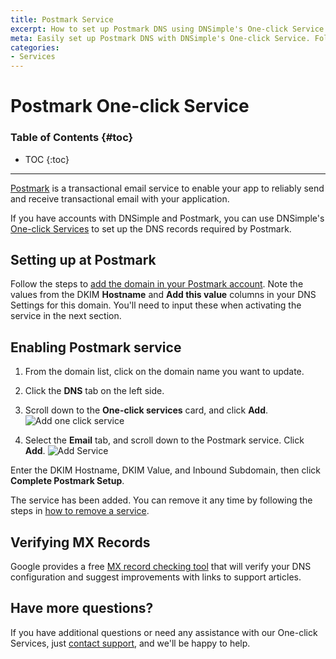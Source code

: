 ```yaml
---
title: Postmark Service
excerpt: How to set up Postmark DNS using DNSimple's One-click Service.
meta: Easily set up Postmark DNS with DNSimple's One-click Service. Follow our step-by-step guide to streamline your email delivery and enhance your communication.
categories:
- Services
---
```


# Postmark One-click Service

### Table of Contents {#toc}

* TOC
{:toc}

---

[Postmark](https://postmarkapp.com) is a transactional email service to enable your app to reliably send and receive transactional email with your application.

If you have accounts with DNSimple and Postmark, you can use DNSimple's [One-click Services](/categories/services/) to set up the DNS records required by Postmark.

## Setting up at Postmark

Follow the steps to [add the domain in your Postmark account](https://postmarkapp.com/support/article/1046-how-do-i-verify-a-domain). Note the values from the DKIM **Hostname** and **Add this value** columns in your DNS Settings for this domain. You'll need to input these when activating the service in the next section.

## Enabling Postmark service

1. From the domain list, click on the domain name you want to update.
1. Click the **DNS** tab on the left side.
1. Scroll down to the **One-click services** card, and click **Add**.
    ![Add one click service](/files/one-click-services.png)

1. Select the **Email** tab, and scroll down to the Postmark service. Click **Add**.
    ![Add Service](/files/services-postmark.png)

Enter the DKIM Hostname, DKIM Value, and Inbound Subdomain, then click **Complete Postmark Setup**.

The service has been added. You can remove it any time by following the steps in [how to remove a service](/articles/services/#removing-services).

## Verifying MX Records

Google provides a free [MX record checking tool](https://toolbox.googleapps.com/apps/checkmx) that will verify your DNS configuration and suggest improvements with links to support articles.

## Have more questions?

If you have additional questions or need any assistance with our One-click Services, just [contact support](https://dnsimple.com/feedback), and we'll be happy to help.

